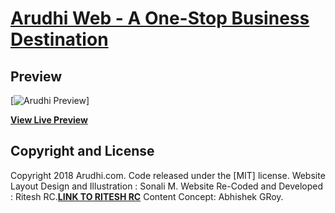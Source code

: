 # [Arudhi Web - A One-Stop Business Destination](https://riteshrc13.github.io/img/favicon.png)

## Preview

[![Arudhi Preview](https://riteshrc13.github.io/img/header-img.png)]

**[View Live Preview](https://riteshrc13.github.io/docs)**

## Copyright and License

Copyright 2018 Arudhi.com. Code released under the [MIT] license.
Website Layout Design and Illustration : Sonali M.
Website Re-Coded and Developed : Ritesh RC.**[LINK TO RITESH RC](riteshrc13@gmail.com)**
Content Concept: Abhishek GRoy.
